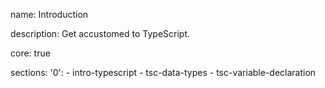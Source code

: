 name: Introduction

description: Get accustomed to TypeScript.

core: true

sections:
  '0':
    - intro-typescript
    - tsc-data-types
    - tsc-variable-declaration